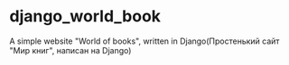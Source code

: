 # django_world_book
A simple website "World of books", written in Django(Простенький сайт "Мир книг", написан на Django)
